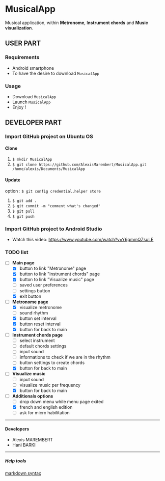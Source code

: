 # MusicalApp
Musical application, within **Metronome**, **Instrument chords** and **Music visualization**.

## USER PART

### Requirements
- Android smartphone
- To have the desire to download `MusicalApp`

### Usage
- Download `MusicalApp`
- Launch `MusicalApp`
- Enjoy !

## DEVELOPER PART

### Import GitHub project on Ubuntu OS
#### Clone
1. `$ mkdir MusicalApp`
2. `$ git clone https://github.com/AlexisMarembert/MusicalApp.git /home/alexis/Documents/MusicalApp`
#### Update
option : `$ git config credential.helper store`
1. `$ git add .`
2. `$ git commit -m "comment what's changed"`
3. `$ git pull`
4. `$ git push`

### Import GitHub project to Android Studio
- Watch this video: https://www.youtube.com/watch?v=Y6gmmQZsuLE

### TODO list
- [ ] **Main page**
  - [x] button to link "Metronome" page
  - [x] button to link "Instrument chords" page
  - [x] button to link "Visualize music" page
  - [ ] saved user preferences
  - [ ] settings button
  - [x] exit button
  
- [ ] **Metronome page**
  - [x] visualize metronome
  - [ ] sound rhythm
  - [x] button set interval
  - [x] button reset interval
  - [x] button for back to main
  
- [ ] **Instrument chords page**
  - [ ] select instrument
  - [ ] default chords settings
  - [ ] input sound
  - [ ] informations to check if we are in the rhythm
  - [ ] button settings to create chords
  - [x] button for back to main
  
- [ ] **Visualize music**
  - [ ] input sound
  - [ ] visualize music per frequency
  - [x] button for back to main
  
- [ ] **Additionals options**
  - [ ] drop down menu while menu page exited
  - [x] french and english edition
  - [ ] ask for micro habilitation

---

#### Developers
- Alexis MAREMBERT
- Hani BARKI

---

##### Help tools
[markdown syntax](https://en.wikipedia.org/wiki/Markdown)
